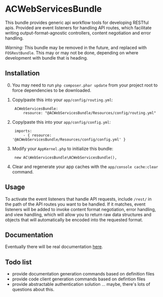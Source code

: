# ACWebServicesBundle #

This bundle provides generic api workflow tools for developing RESTful apis.  Provided are event listeners for handling API routes, which facilitate writing output-format-agnostic controllers, content negotiation and error handling.

*Warning:*  This bundle may be removed in the future, and replaced with `FOSRestBundle`.  This may or may not be done, depending on where development with bundle that is heading.

## Installation ##

0. You may need to run `php composer.phar update` from your project root to force dependencies to be downloaded.
1. Copy/paste this into your `app/config/routing.yml`:

		ACWebServicesBundle:
		    resource: "@ACWebServicesBundle/Resources/config/routing.yml"

2. Copy/paste this into your `app/config/config.yml`:

		imports:  
		    - { resource: '@ACWebServicesBundle/Resources/config/config.yml' }
	
3. Modify your `AppKernel.php` to initialize this bundle:

		new AC\WebServicesBundle\ACWebServicesBundle(),
		
4. Clear and regenerate your app caches with the `app/console cache:clear` command.
	
	
## Usage ##

To activate the event listeners that handle API requests, include `/rest/` in the path of the API routes you want to be handled.  If it matches, event listeners will be added to invoke content format negotiation, error handling, and view handling, which will allow you to return raw data structures and objects that will automatically be encoded into the requested format.

## Documentation ##

Eventually there will be real documentation [here](Resources/docs/index.md).
	
## Todo list ##

* provide documentation generation commands based on definition files
* provide code client generation commands based on defintion files
* provide abstractable authentication solution ... maybe, there's lots of questions about this.